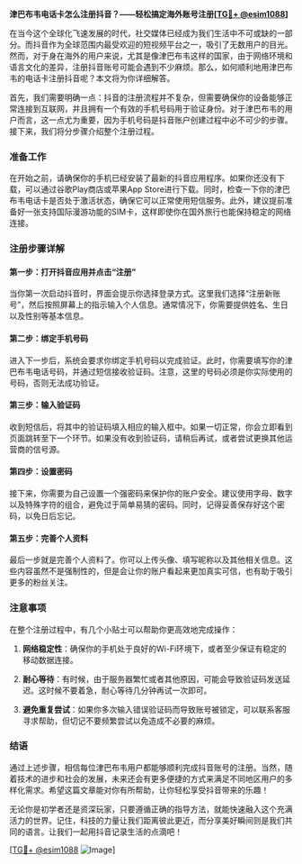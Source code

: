 **津巴布韦电话卡怎么注册抖音？——轻松搞定海外账号注册[[TG💪+ @esim1088](https://t.me/s/esim1088)]**

在当今这个全球化飞速发展的时代，社交媒体已经成为我们生活中不可或缺的一部分。而抖音作为全球范围内最受欢迎的短视频平台之一，吸引了无数用户的目光。然而，对于身在海外的用户来说，尤其是像津巴布韦这样的国家，由于网络环境和语言文化的差异，注册抖音账号可能会遇到不少麻烦。那么，如何顺利地用津巴布韦的电话卡注册抖音呢？本文将为你详细解答。

首先，我们需要明确一点：抖音的注册流程并不复杂，但需要确保你的设备能够正常连接到互联网，并且拥有一个有效的手机号码用于验证身份。对于津巴布韦的用户而言，这一点尤为重要，因为手机号码是抖音账户创建过程中必不可少的步骤。接下来，我们将分步骤介绍整个注册过程。

### 准备工作

在开始之前，请确保你的手机已经安装了最新的抖音应用程序。如果你还没有下载，可以通过谷歌Play商店或苹果App Store进行下载。同时，检查一下你的津巴布韦电话卡是否处于激活状态，确保它可以正常使用短信服务。此外，建议提前准备好一张支持国际漫游功能的SIM卡，这样即使你在国外旅行也能保持稳定的网络连接。

### 注册步骤详解

#### 第一步：打开抖音应用并点击“注册”

当你第一次启动抖音时，界面会提示你选择登录方式。这里我们选择“注册新账号”，然后按照屏幕上的指示输入个人信息。通常情况下，你需要提供姓名、生日以及性别等基本信息。

#### 第二步：绑定手机号码

进入下一步后，系统会要求你绑定手机号码以完成验证。此时，你需要填写你的津巴布韦电话号码，并通过短信接收验证码。注意，这里的号码必须是你实际使用的号码，否则无法成功验证。

#### 第三步：输入验证码

收到短信后，将其中的验证码填入相应的输入框中。如果一切正常，你会立即看到页面跳转至下一个环节。如果没有收到验证码，请稍后再试，或者尝试更换其他运营商的信号源。

#### 第四步：设置密码

接下来，你需要为自己设置一个强密码来保护你的账户安全。建议使用字母、数字以及特殊字符的组合，避免过于简单易猜的密码。同时，记得妥善保存好这个密码，以免日后忘记。

#### 第五步：完善个人资料

最后一步就是完善个人资料了。你可以上传头像、填写昵称以及其他相关信息。这些内容虽然不是强制性的，但是会让你的账户看起来更加真实可信，也有助于吸引更多的粉丝关注。

### 注意事项

在整个注册过程中，有几个小贴士可以帮助你更高效地完成操作：

1. **网络稳定性**：确保你的手机处于良好的Wi-Fi环境下，或者至少保证有稳定的移动数据连接。
   
2. **耐心等待**：有时候，由于服务器繁忙或者其他原因，可能会导致验证码发送延迟。这时候不要着急，耐心等待几分钟再试一次即可。

3. **避免重复尝试**：如果你多次输入错误验证码而导致账号被锁定，可以联系客服寻求帮助，但切记不要频繁尝试以免造成不必要的麻烦。

### 结语

通过上述步骤，相信每位津巴布韦用户都能够顺利完成抖音账号的注册。当然，随着技术的进步和社会的发展，未来还会有更多便捷的方式来满足不同地区用户的多样化需求。希望这篇文章能对你有所帮助，让你轻松享受抖音带来的乐趣！

无论你是初学者还是资深玩家，只要遵循正确的指导方法，就能快速融入这个充满活力的世界。记住，科技的力量让我们距离彼此更近，而分享美好瞬间则是我们共同的语言。让我们一起用抖音记录生活的点滴吧！

[[TG💪+ @esim1088](https://t.me/s/esim1088) ![Image](https://i.postimg.cc/4NQfJmqS/Snipaste-2025-05-13-00-14-12.png)]